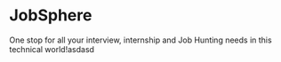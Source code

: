 # JobSphere

One stop for all your interview, internship and Job Hunting needs in this technical world!asdasd
